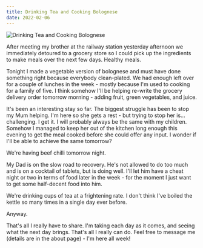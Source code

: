 ```yaml
---
title: Drinking Tea and Cooking Bolognese
date: 2022-02-06
---
```


![Drinking Tea and Cooking Bolognese](https://source.unsplash.com/l7dbl-sUg3k/1600x900)

After meeting my brother at the railway station yesterday afternoon we immediately detoured to a grocery store so I could pick up the ingredients to make meals over the next few days. Healthy meals.

Tonight I made a vegetable version of bolognese and must have done something right because everybody clean-plated. We had enough left over for a couple of lunches in the week - mostly because I'm used to cooking for a family of five. I think somehow I'll be helping re-write the grocery delivery order tomorrow morning - adding fruit, green vegetables, and juice.

It's been an interesting stay so far. The biggest struggle has been to stop my Mum helping. I'm here so she gets a rest - but trying to stop her is... challenging. I get it. I will probably always be the same with my children. Somehow I managed to keep her out of the kitchen long enough this evening to get the meal cooked before she could offer any input. I wonder if I'll be able to achieve the same tomorrow?

We're having beef chilli tomorrow night.

My Dad is on the slow road to recovery. He's not allowed to do too much and is on a cocktail of tablets, but is doing well. I'll let him have a cheat night or two in terms of food later in the week - for the moment I just want to get some half-decent food into him.

We're drinking cups of tea at a frightening rate. I don't think I've boiled the kettle so many times in a single day ever before.

Anyway.

That's all I really have to share. I'm taking each day as it comes, and seeing what the next day brings. That's all I really can do. Feel free to message me (details are in the about page) - I'm here all week!
